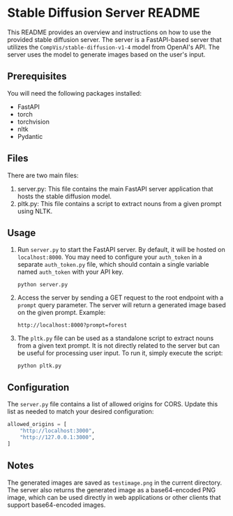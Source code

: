 # Stable Diffusion Server README

This README provides an overview and instructions on how to use the provided stable diffusion server. The server is a FastAPI-based server that utilizes the `CompVis/stable-diffusion-v1-4` model from OpenAI's API. The server uses the model to generate images based on the user's input.

## Prerequisites

You will need the following packages installed:

- FastAPI
- torch
- torchvision
- nltk
- Pydantic

## Files

There are two main files:

1. server.py: This file contains the main FastAPI server application that hosts the stable diffusion model.
2. pltk.py: This file contains a script to extract nouns from a given prompt using NLTK.

## Usage

1. Run `server.py` to start the FastAPI server. By default, it will be hosted on `localhost:8000`. You may need to configure your `auth_token` in a separate `auth_token.py` file, which should contain a single variable named `auth_token` with your API key.
   
   ```
   python server.py
   ```

2. Access the server by sending a GET request to the root endpoint with a `prompt` query parameter. The server will return a generated image based on the given prompt. Example:

   ```
   http://localhost:8000?prompt=forest
   ```

3. The `pltk.py` file can be used as a standalone script to extract nouns from a given text prompt. It is not directly related to the server but can be useful for processing user input. To run it, simply execute the script:

   ```
   python pltk.py
   ```

## Configuration

The `server.py` file contains a list of allowed origins for CORS. Update this list as needed to match your desired configuration:

```python
allowed_origins = [
    "http://localhost:3000",  
    "http://127.0.0.1:3000",
]
```

## Notes

The generated images are saved as `testimage.png` in the current directory. The server also returns the generated image as a base64-encoded PNG image, which can be used directly in web applications or other clients that support base64-encoded images.
